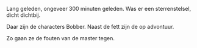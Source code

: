 ﻿Lang geleden, ongeveer 300 minuten geleden. Was er een sterrenstelsel, dicht dichtbij.


Daar zijn de characters Bobber. Naast de fett zijn de op advontuur.

Zo gaan ze de fouten van de master tegen.
